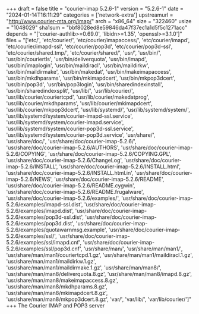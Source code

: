 +++
draft = false
title = "courier-imap 5.2.6-1"
version = "5.2.6-1"
date = "2024-01-14T16:11:29"
categories = ['network-extra']
upstreamurl = "http://www.courier-mta.org/imap/"
arch = "x86_64"
size = "322460"
usize = "1048029"
sha1sum = "bbf8028ed8e59846da47f37ec1a1d5f5c1271acc"
depends = "['courier-authlib>=0.69.0', 'libidn>=1.35', 'openssl>=3.1.0']"
files = "['etc/', 'etc/courier/', 'etc/courier/imapaccess/', 'etc/courier/imapd', 'etc/courier/imapd-ssl', 'etc/courier/pop3d', 'etc/courier/pop3d-ssl', 'etc/courier/shared.tmp/', 'etc/courier/shared/', 'usr/', 'usr/bin/', 'usr/bin/couriertls', 'usr/bin/deliverquota', 'usr/bin/imapd', 'usr/bin/imaplogin', 'usr/bin/maildiracl', 'usr/bin/maildirkw', 'usr/bin/maildirmake', 'usr/bin/makedat', 'usr/bin/makeimapaccess', 'usr/bin/mkdhparams', 'usr/bin/mkimapdcert', 'usr/bin/mkpop3dcert', 'usr/bin/pop3d', 'usr/bin/pop3login', 'usr/bin/sharedindexinstall', 'usr/bin/sharedindexsplit', 'usr/lib/', 'usr/lib/courier/', 'usr/lib/courier/couriertcpd', 'usr/lib/courier/makedatprog', 'usr/lib/courier/mkdhparams', 'usr/lib/courier/mkimapdcert', 'usr/lib/courier/mkpop3dcert', 'usr/lib/systemd/', 'usr/lib/systemd/system/', 'usr/lib/systemd/system/courier-imapd-ssl.service', 'usr/lib/systemd/system/courier-imapd.service', 'usr/lib/systemd/system/courier-pop3d-ssl.service', 'usr/lib/systemd/system/courier-pop3d.service', 'usr/share/', 'usr/share/doc/', 'usr/share/doc/courier-imap-5.2.6/', 'usr/share/doc/courier-imap-5.2.6/AUTHORS', 'usr/share/doc/courier-imap-5.2.6/COPYING', 'usr/share/doc/courier-imap-5.2.6/COPYING.GPL', 'usr/share/doc/courier-imap-5.2.6/ChangeLog', 'usr/share/doc/courier-imap-5.2.6/INSTALL', 'usr/share/doc/courier-imap-5.2.6/INSTALL.html', 'usr/share/doc/courier-imap-5.2.6/INSTALL.html.in', 'usr/share/doc/courier-imap-5.2.6/NEWS', 'usr/share/doc/courier-imap-5.2.6/README', 'usr/share/doc/courier-imap-5.2.6/README.cygwin', 'usr/share/doc/courier-imap-5.2.6/README.frugalware', 'usr/share/doc/courier-imap-5.2.6/examples/', 'usr/share/doc/courier-imap-5.2.6/examples/imapd-ssl.dist', 'usr/share/doc/courier-imap-5.2.6/examples/imapd.dist', 'usr/share/doc/courier-imap-5.2.6/examples/pop3d-ssl.dist', 'usr/share/doc/courier-imap-5.2.6/examples/pop3d.dist', 'usr/share/doc/courier-imap-5.2.6/examples/quotawarnmsg.example', 'usr/share/doc/courier-imap-5.2.6/examples/ssl/', 'usr/share/doc/courier-imap-5.2.6/examples/ssl/imapd.cnf', 'usr/share/doc/courier-imap-5.2.6/examples/ssl/pop3d.cnf', 'usr/share/man/', 'usr/share/man/man1/', 'usr/share/man/man1/couriertcpd.1.gz', 'usr/share/man/man1/maildiracl.1.gz', 'usr/share/man/man1/maildirkw.1.gz', 'usr/share/man/man1/maildirmake.1.gz', 'usr/share/man/man8/', 'usr/share/man/man8/deliverquota.8.gz', 'usr/share/man/man8/imapd.8.gz', 'usr/share/man/man8/makeimapaccess.8.gz', 'usr/share/man/man8/mkdhparams.8.gz', 'usr/share/man/man8/mkimapdcert.8.gz', 'usr/share/man/man8/mkpop3dcert.8.gz', 'var/', 'var/lib/', 'var/lib/courier/']"
+++
The Courier IMAP and POP3 server
